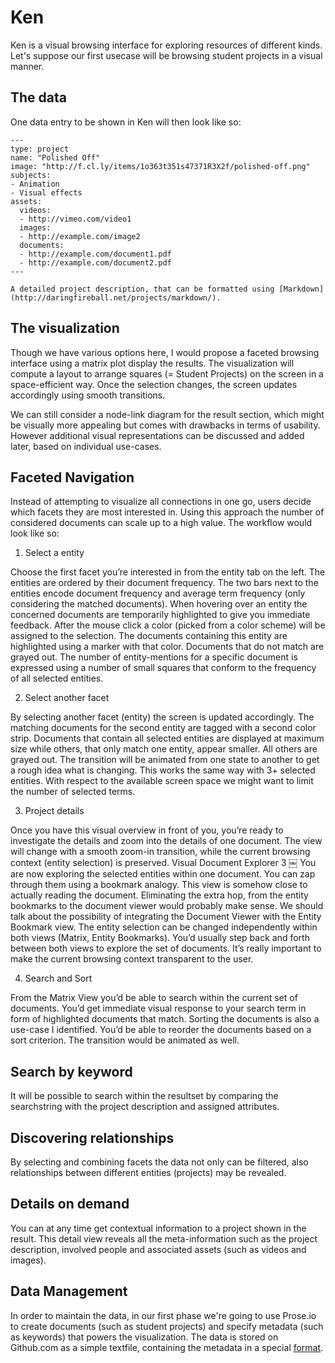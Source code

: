 # Ken

Ken is a visual browsing interface for exploring resources of different kinds. Let's suppose our first usecase will be browsing student projects in a visual manner.


## The data

One data entry to be shown in Ken will then look like so:

```
---
type: project
name: "Polished Off"
image: "http://f.cl.ly/items/1o363t351s47371R3X2f/polished-off.png"
subjects:
- Animation
- Visual effects
assets:
  videos:
  - http://vimeo.com/video1
  images:
  - http://example.com/image2
  documents: 
  - http://example.com/document1.pdf
  - http://example.com/document2.pdf
---

A detailed project description, that can be formatted using [Markdown](http://daringfireball.net/projects/markdown/).
```

## The visualization

Though we have various options here, I would propose a faceted browsing interface using a matrix plot display the results. The visualization will compute a layout to arrange squares (= Student Projects) on the screen in a space-efficient way. Once the selection changes, the screen updates accordingly using smooth transitions.

We can still consider a node-link diagram for the result section, which might be visually more appealing but comes with drawbacks in terms of usability. However additional visual representations can be discussed and added later, based on individual use-cases.


## Faceted Navigation

Instead of attempting to visualize all connections in one go, users decide which facets they are most interested in. Using this approach the number of considered documents can scale up to a high value. The workflow would look like so:

1. Select a entity

Choose the first facet you’re interested in from the entity tab on the left. The entities are ordered by their document frequency. The two bars next to the entities encode document frequency and average term frequency (only considering the matched documents). When hovering over an entity the concerned documents are temporarily highlighted to give you immediate feedback. After the mouse click a color (picked from a color scheme) will be assigned to the selection. The documents containing this entity are highlighted using a marker with that color. Documents that do not match are grayed out. The number of entity-mentions for a specific document is expressed using a number of small squares that conform to the
frequency of all selected entities.

2. Select another facet

By selecting another facet (entity) the screen is updated accordingly. The matching documents for the second entity are tagged with a second color strip. Documents that contain all selected entities are displayed at maximum size while others, that only match one entity, appear smaller. All others are grayed out. The transition will be animated from one state to another to get a rough idea what is changing. This works the same way with 3+ selected entities. With respect to the available screen space we might want to limit the number of selected terms.

3. Project details

Once you have this visual overview in front of you, you’re ready to investigate the details and zoom into the details of one document. The view will change with a smooth zoom-in transition, while the current browsing context (entity selection) is preserved.
Visual Document Explorer 3
￼
You are now exploring the selected entities within one document. You can zap through them using a bookmark analogy. This view is somehow close to actually reading the document. Eliminating the extra hop, from the entity bookmarks to the document viewer would probably make sense. We should talk about the possibility of integrating the Document Viewer with the Entity Bookmark view. The entity selection can be changed independently within both views (Matrix, Entity Bookmarks). You’d usually step back and forth between both views to explore the set of documents. It’s really important to make the current browsing context transparent to the user.

4. Search and Sort

From the Matrix View you’d be able to search within the current set of documents. You’d get immediate visual response to your search term in form of highlighted documents that match. Sorting the documents is also a use-case I identified. You’d be able to reorder the documents based on a sort criterion. The transition would be animated as well.

## Search by keyword

It will be possible to search within the resultset by comparing the searchstring with the project description and assigned attributes.

## Discovering relationships

By selecting and combining facets the data not only can be filtered, also relationships between different entities (projects) may be revealed.

## Details on demand

You can at any time get contextual information to a project shown in the result. This detail view reveals all the meta-information such as the project description, involved people and associated assets (such as videos and images).

## Data Management

In order to maintain the data, in our first phase we're going to use Prose.io to create documents (such as student projects) and specify metadata (such as keywords) that powers the visualization. The data is stored on Github.com as a simple textfile, containing the metadata in a special [format](http://www.yaml.org/).
